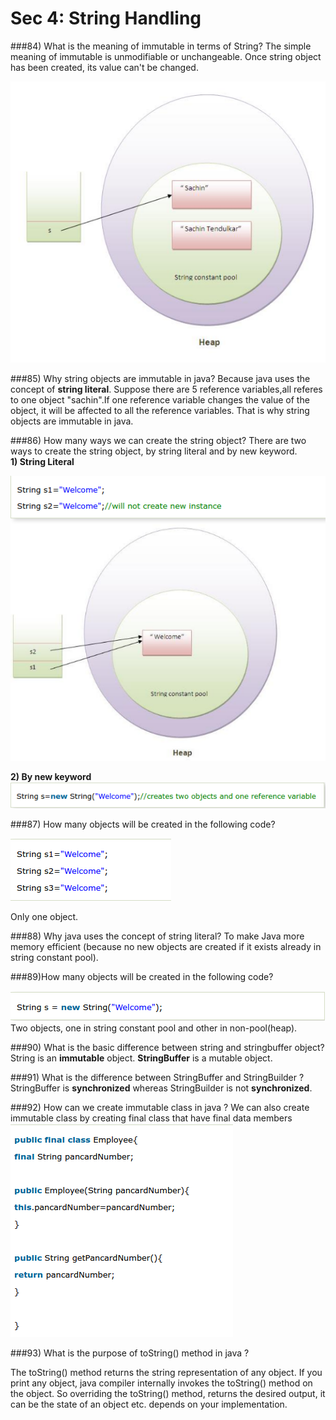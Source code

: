 # Sec 4: String Handling

###84) What is the meaning of immutable in terms of String?
The simple meaning of immutable is unmodifiable or unchangeable. Once string object has been created, its value can't be changed.

![](sec2_23.png)

###85) Why string objects are immutable in java?
Because java uses the concept of **string literal**. Suppose there are 5 reference variables,all referes to one object "sachin".If one reference variable changes the value of the object, it will be affected to all the reference variables. That is why string objects are immutable in java.


###86) How many ways we can create the string object?
There are two ways to create the string object, by string literal and by new keyword.  
**1) String Literal**

![](sec2_24.png)

**2) By new keyword**
![](sec2_25.png)

###87) How many objects will be created in the following code?

![](sec2_26.png)

Only one object.


###88) Why java uses the concept of string literal?
To make Java more memory efficient (because no new objects are created if it exists already in string constant pool).

###89)How many objects will be created in the following code?

![](sec2_27.png)
Two objects, one in string constant pool and other in non-pool(heap).


###90) What is the basic difference between string and stringbuffer object?
String is an **immutable** object. **StringBuffer** is a mutable object.


###91) What is the difference between StringBuffer and StringBuilder ?
StringBuffer is **synchronized** whereas StringBuilder is not **synchronized**.


###92) How can we create immutable class in java ?
We can also create immutable class by creating final class that have final data members
![](sec2_28.png)


###93) What is the purpose of toString() method in java ?

The toString() method returns the string representation of any object. If you print any object, java compiler internally invokes the toString() method on the object. So overriding the toString() method, returns the desired output, it can be the state of an object etc. depends on your implementation.

